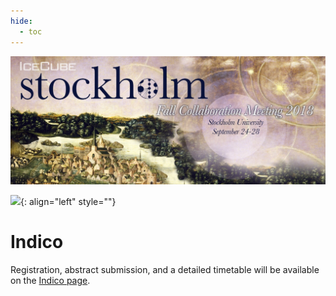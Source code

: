 ```yaml
---
hide:
  - toc
---
```


![2018 Fall Collaboration Meeting](Stockholm_2018Collab_Web.jpg)


![ ](indico.jpg){: align="left" style=""}

# Indico

Registration, abstract submission, and a detailed timetable will be available on the [Indico page](https://events.icecube.wisc.edu/conferenceDisplay.py?confId=102).
